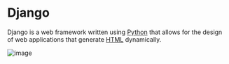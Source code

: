 # Django

Django is a web framework written using [Python](/wiki/Python) that allows for the design of web applications that generate [HTML](/wiki/HTML) dynamically.

![image](images/images/ss1.png)
